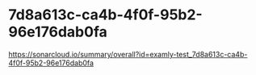 # 7d8a613c-ca4b-4f0f-95b2-96e176dab0fa
https://sonarcloud.io/summary/overall?id=examly-test_7d8a613c-ca4b-4f0f-95b2-96e176dab0fa
